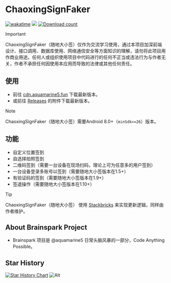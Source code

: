 # ChaoxingSignFaker

[![wakatime](https://wakatime.com/badge/github/aquamarine5/ChaoxingSignFaker.svg)](https://wakatime.com/badge/github/aquamarine5/ChaoxingSignFaker)
[![](https://tokei.rs/b1/github/aquamarine5/ChaoxingSignFaker)](https://github.com/XAMPPRocky/tokei)
[![Download count](https://img.shields.io/github/downloads/aquamarine5/ChaoxingSignFaker/total)]()

> [!IMPORTANT]
> ChaoxingSignFaker（随地大小签）仅作为交流学习使用，通过本项目加深前端设计、接口调用、数据库使用、网络通信安全等方面知识的理解，请勿将此项目用作商业用途。任何人或组织使用项目中代码进行的任何不正当或违法行为与作者无关，作者不承担任何因使用本应用而导致的法律或其他任何责任。

## 使用

- 前往 [cdn.aquamarine5.fun](http://cdn.aquamarine5.fun) 下载最新版本。
- 或前往 [Releases](https://github.com/aquamarine5/ChaoxingSignFaker) 的附件下载最新版本。

> [!NOTE]
> ChaoxingSignFaker（随地大小签）需要Android 8.0+（`minSdk>=26`）版本。

## 功能

- 自定义位置签到
- 自选择拍照签到
- 二维码签到（需要一台设备在现场扫码，理论上可为任意多的用户签到）
- 一台设备登录多账号以签到（需要随地大小签版本在1.5+）
- 有验证码的签到（需要随地大小签版本在1.9+）
- 签退操作（需要随地大小签版本在1.10+）

> [!TIP]
> ChaoxingSignFaker（随地大小签） 使用 [Stackbricks](https://github.com/aquamarine5/Stackbricks) 来实现更新逻辑，同样由作者维护。

## About Brainspark Project

- Brainspark 项目是 @aquamarine5 日常头脑风暴的一部分，Code Anything Possible。

## Star History

[![Star History Chart](https://api.star-history.com/svg?repos=aquamarine5/ChaoxingSignFaker&type=Date)](https://www.star-history.com/#aquamarine5/ChaoxingSignFaker&Date)
![Alt](https://repobeats.axiom.co/api/embed/629e66a936ab63b8d91a7dceb42437d55857900e.svg "Repobeats analytics image")

